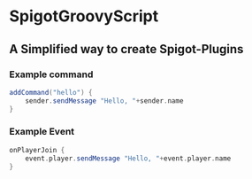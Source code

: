 # SpigotGroovyScript
## A Simplified way to create Spigot-Plugins


### Example command
```groovy
addCommand("hello") {
    sender.sendMessage "Hello, "+sender.name
}
```

### Example Event
```groovy
onPlayerJoin {
    event.player.sendMessage "Hello, "+event.player.name
}
```